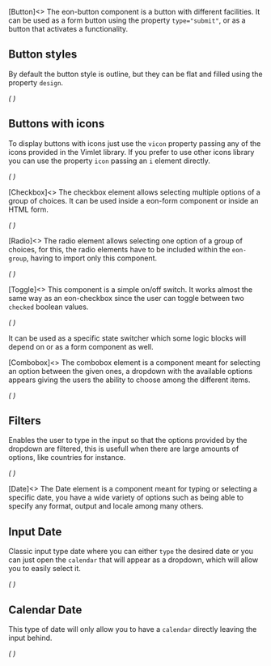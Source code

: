 [Button]<>
The eon-button component is a button with different facilities. It can be used as a form button using the property `type="submit"`, or as a button that activates a functionality.

## Button styles
By default the button style is outline, but they can be flat and filled using the property `design`.

*(
<doc-playground label="Regular Buttons" html="true" js="true" css="true" selector="body">
    <template type="html">
        <head>
            <script src='framework/doc-eon/eon/eon.js'></script>
            <script>eon.import(['framework/doc-eon/eon/ui/eon-button','framework/doc-eon/custom/doc-playground/doc-showcase']);</script>
        </head>
        <body>
            <doc-showcase label='Outline'>
                <eon-button value='Button'></eon-button>
                <eon-button value='Disabled' disabled='true'></eon-button>
            </doc-showcase>
                <doc-showcase label='Flat'>
                <eon-button value='Button' design='flat'></eon-button>
                <eon-button value='Disabled' disabled='true' design='flat'></eon-button>
            </doc-showcase>
                <doc-showcase label='Filled'><eon-button value='Button' design='filled'></eon-button>
                <eon-button value='Disabled' disabled='true' design='filled'></eon-button>
            </doc-showcase>
        </body>
    </template>
    <template type="css">
        .doc-showcase-content{display:flex;}
        .doc-showcase-content eon-button{margin:0 5px;}
    </template>
</doc-playground>
)*

## Buttons with icons
To display buttons with icons just use the `vicon` property passing any of the icons provided in the Vimlet library. If you prefer to use other icons library you can use the property `icon` passing an `i` element directly.

*(
<doc-playground label="Icon Buttons" html="true" js="true" css="true" selector="body">
    <template type="html">
        <head>
            <script src='framework/doc-eon/eon/eon.js'></script>
            <script>eon.import(['framework/doc-eon/eon/ui/eon-button','framework/doc-eon/custom/doc-playground/doc-showcase']);</script>
        </head>
        <body>
            <doc-showcase label='Outline'>
                <eon-button value='Button' icon='<i class="vicon vicon-cog"></i>'></eon-button>
                <eon-button vicon='vicon-build'></eon-button>
                <eon-button vicon='vicon-build' disabled='true'></eon-button>
            </doc-showcase>
            <doc-showcase label='Flat'>
                <eon-button value='Button' icon='<i class="vicon vicon-cog"></i>' design='flat' icon-position="right"></eon-button>
                <eon-button vicon='vicon-build' design='flat'></eon-button>
                <eon-button vicon='vicon-build' disabled='true' design='flat'></eon-button>
            </doc-showcase>
            <doc-showcase label='Filled'>
                <eon-button value='Button' icon='<i class="vicon vicon-cog"></i>' design='filled'></eon-button>
                <eon-button vicon='vicon-build' design='filled'></eon-button>
                <eon-button vicon='vicon-build' disabled='true' design='filled'></eon-button>
            </doc-showcase>
        </body>
    </template>
    <template type="css">
        .doc-showcase-content{display:flex;}
        .doc-showcase-content eon-button{margin:0 5px;}
    </template>
</doc-playground>
)*

[Checkbox]<>
The checkbox element allows selecting multiple options of a group of choices. It can be used inside a eon-form component or inside an HTML form.


*(
<doc-playground label="Common Usage" html="true" js="true" css="true" selector="body">
  <template type="html">
    <doc-head>
      <script src="framework/doc-eon/eon/eon.js"></script>
      <script> 
        eon.import([
          "framework/doc-eon/eon/ui/eon-checkbox", "framework/doc-eon/custom/doc-playground/doc-showcase"
        ]);
      </script>
    </doc-head>
    <doc-body>
      <doc-showcase label="Standard">
        <eon-checkbox label="Checkbox" value='checkbox1' checked="true" name='checkboxOptions'></eon-checkbox>
      </doc-showcase>
      <doc-showcase label="Disabled">
        <eon-checkbox label='Disabled checked' value='checkbox2' checked="true" name='checkboxOptions' disabled='true'></eon-checkbox>
      </doc-showcase>
    </doc-body>
  </template>
</doc-playground>
)*

[Radio]<>
The radio element allows selecting one option of a group of choices, for this, the radio elements have to be included within the `eon-group`, having to import only this component.


*(
<doc-playground label="Common Usage" html="true" js="true" css="true" selector="body">
    <template type="html">
        <head>
            <script src='framework/doc-eon/eon/eon.js'></script>
            <script>eon.import(['framework/doc-eon/eon/ui/eon-group', 'framework/doc-eon/eon/ui/eon-radio','framework/doc-eon/custom/doc-playground/doc-showcase']);</script>
            <style>
                .eon-group-label {
                    display:none;
                }
            </style>
        </head>
        <body>
            <doc-showcase label='Standard'>
                <eon-group class="d-radio-group" name="radioOptions">
                  <eon-radio class="d-top-margin" label="Orange" checked="true" value="Orange"></eon-radio>
                  <eon-radio class="d-top-margin" label="Red" value="Red"></eon-radio>
                  <eon-radio class="d-top-margin" label="Blue" value="Blue"></eon-radio>
                </eon-group>
            </doc-showcase>
            <doc-showcase label='Disabled'>
                <eon-group class="d-radio-group" name="disabledRadio">
                  <eon-radio class="d-top-margin" label="Mobile" checked="true" value="mobile" disabled="true"></eon-radio>
                  <eon-radio class="d-top-margin" label="Tablet" value="tablet" disabled="true"></eon-radio>
                  <eon-radio class="d-top-margin" label="Desktop" value="desktop" disabled="true"></eon-radio>
              </eon-group>
            </doc-showcase>
        </body>
    </template>
    <template type="css">
        .doc-showcase-content{display:flex;}
        .doc-showcase-content eon-button{margin:0 5px;}
    </template>
</doc-playground>
)*

[Toggle]<>
This component is a simple on/off switch. It works almost the same way as an eon-checkbox since the user can toggle between two `checked` boolean values.  

*(
<doc-playground label="Common Usage" format="true" html="true" js="true" css="true" selector="body">
  <template type="html">
    <doc-head>
      <script src="framework/doc-eon/eon/eon.js"></script>
      <script> 
        eon.theme = "claro";
        eon.import([
          "framework/doc-eon/eon/ui/eon-toggle", "framework/doc-eon/custom/doc-playground/doc-showcase"
        ]);
      </script>
    </doc-head>
    <doc-body>
    <doc-showcase label="Standard">
      <eon-toggle label='Toggle label' value='toggle2' name='toggleOptions'></eon-toggle>
    </doc-showcase>
    <doc-showcase label="Disabled">
      <eon-toggle label='Disabled label' value='toggle3' name='toggleOptions' disabled='true'></eon-toggle>
    </doc-showcase>
    </doc-body>
  </template>
</doc-playground>
)*

It can be used as a specific state switcher which some logic blocks will depend on or as a form component as well.

[Combobox]<>
The combobox element is a component meant for selecting an option between the given ones, a dropdown with the available options appears giving the users the ability to choose among the different items.

*(
<doc-playground label="Common Usage" html="true" js="true" css="true" selector="#content">
    <template type="html">
        <head>
            <script src='framework/eon/eon.js'></script>
            <script>eon.import(['framework/doc-eon/eon/ui/eon-combobox','framework/doc-eon/eon/ui/eon-item','framework/doc-eon/custom/doc-playground/doc-showcase']);</script>
        </head>
        <body>
        <div id="content" style="width:100%;">
            <doc-showcase label='Active'>
              <eon-combobox label='Colors' placeholder='Select an item' filter='true'>
                  <eon-item value='red' display-value='Red'></eon-item>
                  <eon-item value='green' display-value='Green'></eon-item>
                  <eon-item value='pink' display-value='Pink'></eon-item>
                  <eon-item value='grey' display-value='Grey'></eon-item>
              </eon-combobox>
          </doc-showcase>
          <doc-showcase label='Disabled'>
              <eon-combobox disabled='true' label='States' name='comboTest2' placeholder='Ohio'>
                  <eon-item value='tomato' display-value='Tomato'></eon-item>
                  <eon-item value='avocado' display-value='Avocado'></eon-item>
                  <eon-item value='strawberry' display-value='Strawberry'></eon-item>
                  <eon-item value='onion' display-value='Onion'></eon-item>
              </eon-combobox>
          </doc-showcase>
          </div>
          <div style="height:150px;"></div>
        </body>
    </template>
    <template type="css">
        .doc-showcase-content{display:flex;}
        .doc-showcase-content eon-button{margin:0 5px;}
    </template>
</doc-playground>
)*

## Filters
Enables the user to type in the input so that the options provided by the dropdown are filtered, this is usefull when there are large amounts of options, like countries for instance.

*(
<doc-playground label="Filtering" html="true" js="true" css="true" selector="#content">
    <template type="html">
        <head>
            <script src='framework/eon/eon.js'></script>
            <script>eon.import(['framework/doc-eon/eon/ui/eon-combobox','framework/doc-eon/eon/ui/eon-item','framework/doc-eon/custom/doc-playground/doc-showcase']);</script>
        </head>
        <body>
        <div id="content" style="width: 100%;">
        <doc-showcase>
              <eon-combobox label="Colors" name='myCombobox' placeholder='Pick a color' filter='true'>
                  <eon-item value='r' display-value='Red'></eon-item>
                  <eon-item value='p' display-value='Pink'></eon-item>
                  <eon-item value='pu' display-value='Purple'></eon-item>
              </eon-combobox>
          </doc-showcase>
        </div>
        <div style="height:150px;"></div>
        </body>
    </template>
    <template type="css">
        .doc-showcase-content{display:flex;}
        .doc-showcase-content eon-button{margin:0 5px;}
    </template>
</doc-playground>
)*

[Date]<>
The Date element is a component meant for typing or selecting a specific date, you have a wide variety of options such as being able to specify any format, output and locale among many others.

## Input Date
Classic input type date where you can either `type` the desired date or you can just open the `calendar` that will appear as a dropdown, which will allow you to easily select it.

*(
<doc-playground label="Input Type" html="true" js="true" css="true" selector="#content">
    <template type="html">
        <head>
            <script src='framework/doc-eon/eon/eon.js'></script>
            <script>eon.import(['framework/doc-eon/eon/ui/eon-date','framework/doc-eon/custom/doc-playground/doc-showcase']);</script>
        </head>
        <body>
        <div id="content" style="width:100%;">
            <doc-showcase label='Active'>
              <eon-date min="03/07/1969" default="1969-07-06" name="defaultInput" week-format="short" 
            value-format="YYYY-MM-DD">
          </eon-date>
          </doc-showcase>
          <doc-showcase label='Disabled'>
              <eon-date type="input" inline="true" day="9" month="2" year="1994" mask="DDMMYYYY" name="disabledInput" disabled="true"
            week-start=
            "monday" value-format="YYYY/MM/DD" >
          </eon-date>
          </doc-showcase>
          </div>
          <div style="height:150px;"></div>
        </body>
    </template>
    <template type="css">
        .doc-showcase-content{display:flex;}
        .doc-showcase-content eon-button{margin:0 5px;}
    </template>
</doc-playground>
)*

## Calendar Date
This type of date will only allow you to have a `calendar` directly leaving the input behind.

*(
<doc-playground label="Calendar Type" html="true" js="true" css="true" selector="#content">
    <template type="html">
        <head>
            <script src='framework/eon/eon.js'></script>
            <script>eon.import(['framework/doc-eon/eon/ui/eon-date','framework/doc-eon/custom/doc-playground/doc-showcase']);</script>
        </head>
        <body>
        <div id="content" style="width: 100%;">
        <doc-showcase label="Default">
              <eon-date selectable="dmy" type="calendar" name="defaultCalendar"></eon-date>
          </doc-showcase>
        <doc-showcase label="Months/Years">
              <eon-date selectable="my"  type="calendar" name="monthsCalendar"></eon-date>
          </doc-showcase>
        <doc-showcase label="Years">
              <eon-date selectable="y"  type="calendar" name="yearsCalendar"></eon-date>
          </doc-showcase>
        <doc-showcase label="Disabled">
              <eon-date disabled="true" selectable="dmy" type="calendar" name="disabledCalendar"></eon-date>
          </doc-showcase>
        </div>
        </body>
    </template>
    <template type="css">
        .doc-showcase-content{display:flex;}
        .doc-showcase-content eon-button{margin:0 5px;}
    </template>
</doc-playground>
)*


